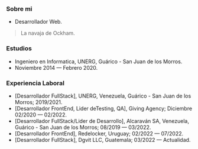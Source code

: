 ### Sobre mi
- Desarrollador Web.

> La navaja de Ockham.

### Estudios
- Ingeniero en Informatica, UNERG, Guárico - San Juan de los Morros.
- Noviembre 2014 — Febrero 2020.

### Experiencia Laboral
- [Desarrollador FullStack], UNERG, Venezuela, Guárico - San Juan de los Morros; 2019/2021.
- [Desarrollador FrontEnd, Lider deTesting, QA], Giving Agency; Diciembre 02/2020 — 02/2022.
- [Desarrollador FullStack/Lider de Desarrollo], Alcaraván SA, Venezuela, Guárico - San Juan de los Morros; 08/2019 — 03/2022.
- [Desarrollador FrontEnd], Redelocker, Uruguay; 02/2022 — 07/2022.
- [Desarrollador FullStack], Dgvit LLC, Guatemala; 03/2022 — Actualidad.
